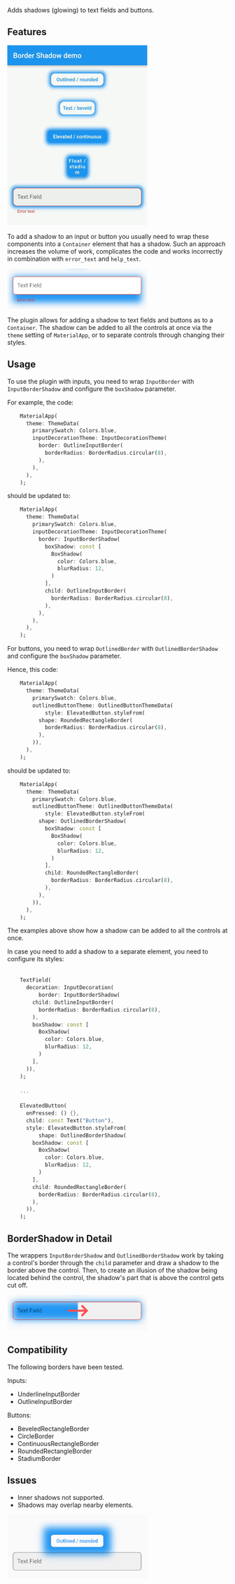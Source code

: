 Adds shadows (glowing) to text fields and buttons.

## Features

![demo](images/demo.gif)

To add a shadow to an input or button you usually need to wrap these components into a `Container` element that has a shadow. Such an approach increases the volume of work, complicates the code and works incorrectly in combination with `error_text` and `help_text`.

![container shadow](images/container.png)

The plugin allows for adding a shadow to text fields and buttons as to a `Container`. The shadow can be added to all the controls at once via the `theme` setting of `MaterialApp`, or to separate controls through changing their styles.

## Usage

To use the plugin with inputs, you need to wrap `InputBorder` with `InputBorderShadow` and configure the `boxShadow` parameter.

For example, the code:

``` dart
    MaterialApp(
      theme: ThemeData(
        primarySwatch: Colors.blue,
        inputDecorationTheme: InputDecorationTheme(
          border: OutlineInputBorder(
            borderRadius: BorderRadius.circular(8),
          ),
        ),
      ),
    );
```

should be updated to:

``` dart
    MaterialApp(
      theme: ThemeData(
        primarySwatch: Colors.blue,
        inputDecorationTheme: InputDecorationTheme(
          border: InputBorderShadow(
            boxShadow: const [
              BoxShadow(
                color: Colors.blue,
                blurRadius: 12,
              )
            ],
            child: OutlineInputBorder(
              borderRadius: BorderRadius.circular(8),
            ),
          ),
        ),
      ),
    );
```

For buttons, you need to wrap `OutlinedBorder` with `OutlinedBorderShadow` and configure the `boxShadow` parameter.

Hence, this code:

``` dart
    MaterialApp(
      theme: ThemeData(
        primarySwatch: Colors.blue,
        outlinedButtonTheme: OutlinedButtonThemeData(
            style: ElevatedButton.styleFrom(
          shape: RoundedRectangleBorder(
            borderRadius: BorderRadius.circular(8),
          ),
        )),
      ),
    );
```

should be updated to:

``` dart
    MaterialApp(
      theme: ThemeData(
        primarySwatch: Colors.blue,
        outlinedButtonTheme: OutlinedButtonThemeData(
            style: ElevatedButton.styleFrom(
          shape: OutlinedBorderShadow(
            boxShadow: const [
              BoxShadow(
                color: Colors.blue,
                blurRadius: 12,
              )
            ],
            child: RoundedRectangleBorder(
              borderRadius: BorderRadius.circular(8),
            ),
          ),
        )),
      ),
    );
```

The examples above show how a shadow can be added to all the controls at once. 

In case you need to add a shadow to a separate element, you need to configure its styles:

``` dart

    TextField(
      decoration: InputDecoration(
          border: InputBorderShadow(
        child: OutlineInputBorder(
          borderRadius: BorderRadius.circular(8),
        ),
        boxShadow: const [
          BoxShadow(
            color: Colors.blue,
            blurRadius: 12,
          )
        ],
      )),
    );

    ...

    ElevatedButton(
      onPressed: () {},
      child: const Text("Button"),
      style: ElevatedButton.styleFrom(
          shape: OutlinedBorderShadow(
        boxShadow: const [
          BoxShadow(
            color: Colors.blue,
            blurRadius: 12,
          )
        ],
        child: RoundedRectangleBorder(
          borderRadius: BorderRadius.circular(8),
        ),
      )),
    );

```

## BorderShadow in Detail

The wrappers `InputBorderShadow` and `OutlinedBorderShadow` work by taking a control's border through the `child` parameter and draw a shadow to the border above the control. Then, to create an illusion of the shadow being located behind the control, the shadow's part that is above the control gets cut off.

![how it works](images/how_it_works.png)

## Compatibility

The following borders have been tested.

Inputs:
- UnderlineInputBorder
- OutlineInputBorder

Buttons:
- BeveledRectangleBorder
- CircleBorder
- ContinuousRectangleBorder
- RoundedRectangleBorder
- StadiumBorder

## Issues

- Inner shadows not supported.
- Shadows may overlap nearby elements.

![issue1](images/issue1.png)
